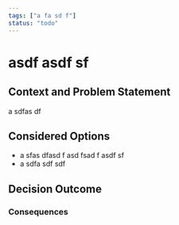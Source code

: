```yaml
---
tags: ["a fa sd f"]
status: "todo"
---
```


# asdf asdf sf

## Context and Problem Statement

a sdfas df

## Considered Options

* a sfas dfasd f asd fsad f  asdf sf
* a sdfa sdf sdf

## Decision Outcome

### Consequences